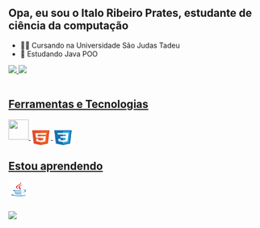 ## Opa, eu sou o Italo Ribeiro Prates, estudante de ciência da computação

- 👨‍💻 Cursando na Universidade São Judas Tadeu
- 📖 Estudando Java POO

<div>
<a href="https://github.com/seu-usuário-aqui">
<img loading="lazy" height="180em" src="https://github-readme-stats.vercel.app/api?username=Italo-Ribeiro-Prates2&show_icons=true&theme=dracula&include_all_commits=true&count_private=true"/>
<img loading="lazy" height="180em" src="https://github-readme-stats.vercel.app/api/top-langs/?username=Italo-Ribeiro-Prates2&layout=compact&langs_count=7&theme=dracula"/>
</div>

 <div style="display: inline_block"><br>

  ## Ferramentas e Tecnologias

  <img loading="lazy" src="https://cdn.jsdelivr.net/gh/devicons/devicon/icons/git/git-original.svg" width="40" height="40"/> 
  <img align="center" alt="Dan-HTML" height="30" width="40" src="https://raw.githubusercontent.com/devicons/devicon/master/icons/html5/html5-original.svg">
  <img align="center" alt="Dan-CSS" height="30" width="40" src="https://raw.githubusercontent.com/devicons/devicon/master/icons/css3/css3-original.svg">

  ## Estou aprendendo

  <img align="center" alt="Dan-Python" height="30" width="40" src="https://raw.githubusercontent.com/devicons/devicon/master/icons/java/java-original.svg">
  



</div>
  
  ##
  
  <div> 
 
  <a href="https://www.linkedin.com/in/italo-ribeiro-prates/" target="_blank"><img src="https://img.shields.io/badge/-LinkedIn-%230077B5?style=for-the-badge&logo=linkedin&logoColor=white" target="_blank"></a> 
 
<!--   ![Snake animation](https://https://github.com/Italo-Ribeiro-Prates2/blob/output/github-contribution-grid-snake.svg)
  -->
</div>
